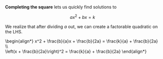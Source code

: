 **Completing the square** lets us quickly find solutions to

$$
ax^2 + bx = k
$$

We realize that after dividing $a$ out, we can create a factorable quadratic on the LHS.

\begin{align\*}
x^2 + \frac{b}{a}x + \frac{b}{2a} = \frac{k}{a} + \frac{b}{2a} \\\\\
\left(x + \frac{b}{2a}\right)^2 = \frac{k}{a} + \frac{b}{2a}
\end{align\*}